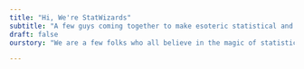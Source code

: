 ```yaml
---
title: "Hi, We're StatWizards"
subtitle: "A few guys coming together to make esoteric statistical and related topics open-sourced to everybody!"
draft: false
ourstory: "We are a few folks who all believe in the magic of statistics and its profound impact on understanding the world around us. While learning statistics, data science and other related concepts from both academic and industrial world, we all felt mesmerized and become passionate about these. We all strongly believed in the open-source framework and hence we started thinking about sharing our wizardry and making complex concepts accessible to all. So, StatWizard was born."

---
```

